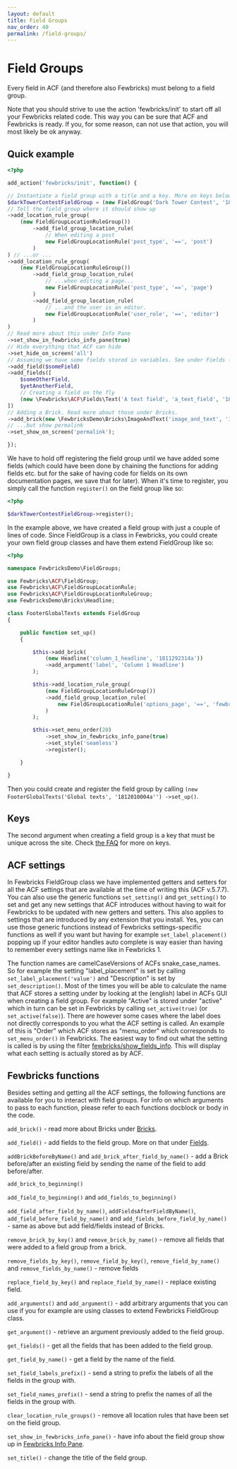 ```yaml
---
layout: default
title: Field Groups
nav_order: 40
permalink: /field-groups/
---
```


# Field Groups
Every field in ACF (and therefore also Fewbricks) must belong to a field group.

Note that you should strive to use the action 'fewbricks/init' to start off all your Fewbricks related code. This way
 you can be sure that ACF and Fewbricks is ready. If you, for some reason, can not use that action, you will most
 likely be ok anyway.

## Quick example

```php
<?php

add_action('fewbricks/init', function() {

// Instantiate a field group with a title and a key. More on keys below.
$darkTowerContestFieldGroup = (new FieldGroup('Dark Tower Contest', '1811252128a'))
// Tell the field group where it should show up
->add_location_rule_group(
    (new FieldGroupLocationRuleGroup())
        ->add_field_group_location_rule(
            // When editing a post
            new FieldGroupLocationRule('post_type', '==', 'post')
        )
) // ...or ...
->add_location_rule_group(
    (new FieldGroupLocationRuleGroup())
        ->add_field_group_location_rule(
            // ...when editing a page...
            new FieldGroupLocationRule('post_type', '==', 'page')
        )
        ->add_field_group_location_rule(
            // ...and the user is an editor.
            new FieldGroupLocationRule('user_role', '==', 'editor')
        )
)
// Read more about this under Info Pane
->set_show_in_fewbricks_info_pane(true)
// Hide everything that ACF can hide
->set_hide_on_screen('all')
// Assuming we have some fields stored in variables. See under Fields for more info
->add_field($someField)
->add_fields([
    $someOtherField,
    $yetAnotherField,
    // Creating a field on the fly
    (new \Fewbricks\ACF\Fields\Text('A text field', 'a_text_field', '1811302037a'))
])
// Adding a Brick. Read more about those under Bricks.
->add_brick(new \FewbricksDemo\Bricks\ImageAndText('image_and_text', '1811392037o'))
// ...but show permalink
->set_show_on_screen('permalink');

});

```

We have to hold off registering the field group until we have added some fields (which could have been done by
chaining the functions for adding fields etc. but for the sake of having code for fields on its own documentation
pages, we save that for later). When it's time to register, you simply call the function `register()` on the field
group like so:

```php
<?php

$darkTowerContestFieldGroup->register();

```

In the example above, we have created a field group with just a couple of lines of code. Since FieldGroup is a class
in Fewbricks, you could create your own field group classes and have them extend FieldGroup like so:

```php
<?php

namespace FewbricksDemo\FieldGroups;

use Fewbricks\ACF\FieldGroup;
use Fewbricks\ACF\FieldGroupLocationRule;
use Fewbricks\ACF\FieldGroupLocationRuleGroup;
use FewbricksDemo\Bricks\Headline;

class FooterGlobalTexts extends FieldGroup
{

    public function set_up()
    {

        $this->add_brick(
            (new Headline('column_1_headline', '1811292314a'))
            ->add_argument('label', 'Column 1 Headline')
        );

        $this->add_location_rule_group(
            (new FieldGroupLocationRuleGroup())
            ->add_field_group_location_rule(
                new FieldGroupLocationRule('options_page', '==', 'fewbricks-demo-options--global-texts')
            )
        );

        $this->set_menu_order(20)
            ->set_show_in_fewbricks_info_pane(true)
            ->set_style('seamless')
            ->register();

    }

}

```

Then you could create and register the field group by calling `(new FooterGlobalTexts('Global texts', '1812010004a'')
->set_up()`.

## Keys
The second argument when creating a field group is a key that must be unique across the site. Check [the FAQ](/faq/)
for more on keys.

## ACF settings
In Fewbricks FieldGroup class we have implemented getters and setters for all the ACF settings that are available at the
time of writing this (ACF v.5.7.7). You can also use the generic functions `set_setting()` and `get_setting()` to set
and get any new settings that ACF introduces without having to wait for Fewbricks to be updated with new getters and
setters. This also applies to settings that are introduced by any extension that you install. Yes, you can use those
generic functions instead of Fewbricks settings-specific functions as well if you want but having for example
`set_label_placement()` popping up if your editor handles auto complete is way easier than having to remember every
settings name like in Fewbricks 1.

The function names are camelCaseVersions of ACFs snake_case_names. So for example the setting "label_placement" is
set by calling `set_label_placement('value')` and "Description" is set by `set_description()`. Most of the times you will
be able to calculate the name that ACF stores a setting under by looking at the (english) label in ACFs GUI when
creating a field group. For example "Active" is stored under "active" which in turn can be set in Fewbricks by
calling `set_active(true)` (or `set_active(false)`). There are however some cases where the label does not directly
corresponds to you what the ACF setting is called. An example of this is "Order" which ACF stores as "menu_order"
which corresponds to `set_menu_order()` in Fewbricks. The easiest way to find out what the setting is called is by
using the filter [fewbricks/show_fields_info](/filters/show_fields_info/). This will display what
each setting is actually stored as by ACF.

## Fewbricks functions
Besides setting and getting all the ACF settings, the following functions are available for you to interact with field
groups. For info on which arguments to pass to each function, please refer to each functions docblock or body in the
code.

`add_brick()` - read more about Bricks under [Bricks](/bricks/).

`add_field()` - add fields to the field group. More on that under [Fields](/fields/).

`addBrickBeforeByName()` and `add_brick_after_field_by_name()` - add a Brick before/after an existing field by sending
the name of the field to add before/after.

`add_brick_to_beginning()`

`add_field_to_beginning()` and `add_fields_to_beginning()`

`add_field_after_field_by_name()`, `addFieldsAfterFieldByName()`, `add_field_before_field_by_name()` and
`add_fields_before_field_by_name()` - same as above but add field/fields instead of Bricks.

`remove_brick_by_key()` and `remove_brick_by_name()` - remove all fields that were added to a field group from a brick.

`remove_fields_by_key()`, `remove_field_by_key()`, `remove_field_by_name()` and `remove_fields_by_name()` - remove fields

`replace_field_by_key()` and `replace_field_by_name()` - replace existing field.

`add_arguments()` and `add_argument()` - add arbitrary arguments that you can use if you for example are using classes
to extend Fewbricks FieldGroup class.

`get_argument()` - retrieve an argument previously added to the field group.

`get_fields()` - get all the fields that has been added to the field group.

`get_field_by_name()` - get a field by the name of the field.

`set_field_labels_prefix()` - send a string to prefix the labels of all the fields in the group with.

`set_field_names_prefix()` - send a string to prefix the names of all the fields in the group with.

`clear_location_rule_groups()` - remove all location rules that have been set on the field group.

`set_show_in_fewbricks_info_pane()` - have info about the field group show up in [Fewbricks Info Pane](/info-pane/).

`set_title()` - change the title of the field group.
